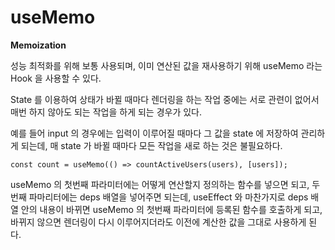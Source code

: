 # useMemo

**Memoization**

성능 최적화를 위해 보통 사용되며, 이미 연산된 값을 재사용하기 위해 useMemo 라는 Hook 을 사용할 수 있다.

State 를 이용하여 상태가 바뀔 때마다 렌더링을 하는 작업 중에는 서로 관련이 없어서 매번 하지 않아도 되는 작업을 하게 되는 경우가 있다.

예를 들어 input 의 경우에는 입력이 이루어질 때마다 그 값을 state 에 저장하여 관리하게 되는데, 매 state 가 바뀔 때마다 모든 작업을 새로 하는 것은 불필요하다.

```
const count = useMemo(() => countActiveUsers(users), [users]);
```

useMemo 의 첫번째 파라미터에는 어떻게 연산할지 정의하는 함수를 넣으면 되고, 두번째 파마리터에는 deps 배열을 넣어주면 되는데, useEffect 와 마찬가지로 deps 배열 안의 내용이 바뀌면 useMemo 의 첫번째 파라미터에 등록된 함수를 호출하게 되고, 바뀌지 않으면 렌더링이 다시 이루어지더라도 이전에 계산한 값을 그대로 사용하게 된다.

